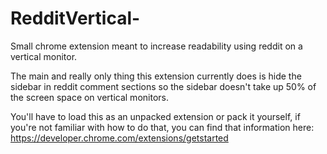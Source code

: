 # RedditVertical-
Small chrome extension meant to increase readability using reddit on a vertical monitor.

The main and really only thing this extension currently does is hide the sidebar in reddit comment sections so the sidebar doesn't take up 50% of the screen space on vertical monitors.

You'll have to load this as an unpacked extension or pack it yourself, if you're not familiar with how to do that, you can find that information here: https://developer.chrome.com/extensions/getstarted
